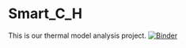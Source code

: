 # Smart_C_H
This is our thermal model analysis project.
[![Binder](https://mybinder.org/badge_logo.svg)](https://mybinder.org/v2/gh/dm4bem/Smart_C_H/main?labpath=Smart_C_H.ipynb)
